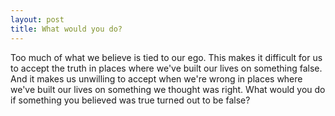 ```yaml
---
layout: post
title: What would you do?
---
```


Too much of what we believe is tied to our ego. This makes it difficult for us to accept the truth in places where we've built our lives on something false. And it makes us unwilling to accept when we're wrong in places where we've built our lives on something we thought was right. What would you do if something you believed was true turned out to be false?
